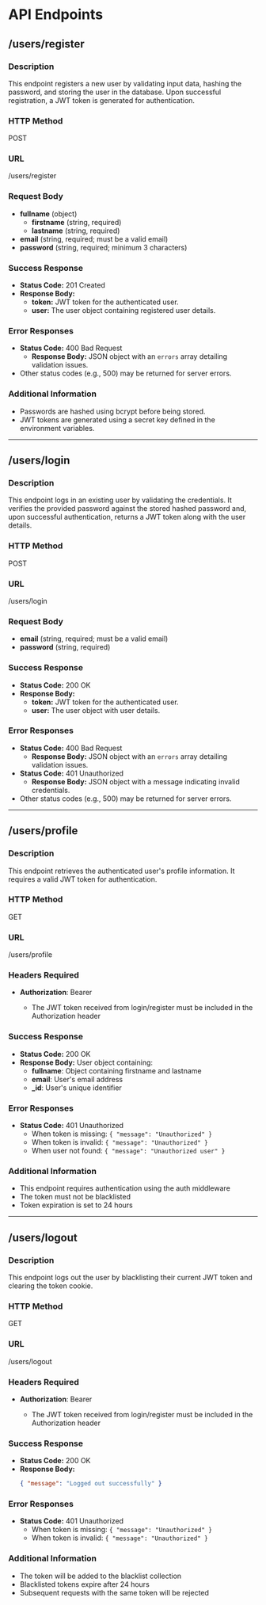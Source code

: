 # API Endpoints

## /users/register

### Description
This endpoint registers a new user by validating input data, hashing the password, and storing the user in the database. Upon successful registration, a JWT token is generated for authentication.

### HTTP Method
POST

### URL
/users/register

### Request Body
- **fullname** (object)
  - **firstname** (string, required)
  - **lastname** (string, required)
- **email** (string, required; must be a valid email)
- **password** (string, required; minimum 3 characters)

### Success Response
- **Status Code:** 201 Created
- **Response Body:**
  - **token:** JWT token for the authenticated user.
  - **user:** The user object containing registered user details.

### Error Responses
- **Status Code:** 400 Bad Request
  - **Response Body:** JSON object with an `errors` array detailing validation issues.
- Other status codes (e.g., 500) may be returned for server errors.

### Additional Information
- Passwords are hashed using bcrypt before being stored.
- JWT tokens are generated using a secret key defined in the environment variables.

---

## /users/login

### Description
This endpoint logs in an existing user by validating the credentials. It verifies the provided password against the stored hashed password and, upon successful authentication, returns a JWT token along with the user details.

### HTTP Method
POST

### URL
/users/login

### Request Body
- **email** (string, required; must be a valid email)
- **password** (string, required)

### Success Response
- **Status Code:** 200 OK
- **Response Body:**
  - **token:** JWT token for the authenticated user.
  - **user:** The user object with user details.

### Error Responses
- **Status Code:** 400 Bad Request
  - **Response Body:** JSON object with an `errors` array detailing validation issues.
- **Status Code:** 401 Unauthorized
  - **Response Body:** JSON object with a message indicating invalid credentials.
- Other status codes (e.g., 500) may be returned for server errors.

---

## /users/profile

### Description
This endpoint retrieves the authenticated user's profile information. It requires a valid JWT token for authentication.

### HTTP Method
GET

### URL
/users/profile

### Headers Required
- **Authorization**: Bearer <token>
  - The JWT token received from login/register must be included in the Authorization header

### Success Response
- **Status Code:** 200 OK
- **Response Body:** User object containing:
  - **fullname**: Object containing firstname and lastname
  - **email**: User's email address
  - **_id**: User's unique identifier

### Error Responses
- **Status Code:** 401 Unauthorized
  - When token is missing: `{ "message": "Unauthorized" }`
  - When token is invalid: `{ "message": "Unauthorized" }`
  - When user not found: `{ "message": "Unauthorized user" }`

### Additional Information
- This endpoint requires authentication using the auth middleware
- The token must not be blacklisted
- Token expiration is set to 24 hours

---

## /users/logout

### Description
This endpoint logs out the user by blacklisting their current JWT token and clearing the token cookie.

### HTTP Method
GET

### URL
/users/logout

### Headers Required
- **Authorization**: Bearer <token>
  - The JWT token received from login/register must be included in the Authorization header

### Success Response
- **Status Code:** 200 OK
- **Response Body:**
  ```json
  { "message": "Logged out successfully" }
  ```

### Error Responses
- **Status Code:** 401 Unauthorized
  - When token is missing: `{ "message": "Unauthorized" }`
  - When token is invalid: `{ "message": "Unauthorized" }`

### Additional Information
- The token will be added to the blacklist collection
- Blacklisted tokens expire after 24 hours
- Subsequent requests with the same token will be rejected